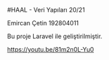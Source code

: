 #HAAL - Veri Yapıları 20/21

Emircan Çetin
192804011

Bu proje Laravel ile geliştirilmiştir.

https://youtu.be/81m2n0L-Yu0
